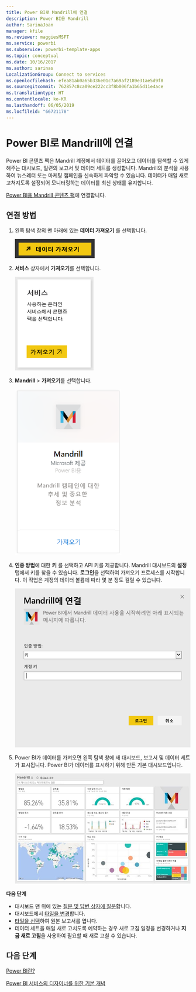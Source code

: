 ```yaml
---
title: Power BI로 Mandrill에 연결
description: Power BI용 Mandrill
author: SarinaJoan
manager: kfile
ms.reviewer: maggiesMSFT
ms.service: powerbi
ms.subservice: powerbi-template-apps
ms.topic: conceptual
ms.date: 10/16/2017
ms.author: sarinas
LocalizationGroup: Connect to services
ms.openlocfilehash: efea81ab0a65b336e01c7a69af2189e31ae5d9f8
ms.sourcegitcommit: 762857c8ca09ce222cc3f8b006fa1b65d11e4ace
ms.translationtype: HT
ms.contentlocale: ko-KR
ms.lasthandoff: 06/05/2019
ms.locfileid: "66721178"
---
```

# <a name="connect-to-mandrill-with-power-bi"></a>Power BI로 Mandrill에 연결
Power BI 콘텐츠 팩은 Mandrill 계정에서 데이터를 끌어오고 데이터를 탐색할 수 있게 해주는 대시보드, 일련의 보고서 및 데이터 세트를 생성합니다. Mandrill의 분석을 사용하여 뉴스레터 또는 마케팅 캠페인을 신속하게 파악할 수 있습니다. 데이터가 매일 새로 고쳐지도록 설정되어 모니터링하는 데이터를 최신 상태를 유지합니다.

[Power BI용 Mandrill 콘텐츠 팩](http://app.powerbi.com/getdata/services/mandrill)에 연결합니다.

## <a name="how-to-connect"></a>연결 방법
1. 왼쪽 탐색 창의 맨 아래에 있는 **데이터 가져오기** 를 선택합니다.
   
    ![](media/service-connect-to-mandrill/getdata.png)
2. **서비스** 상자에서 **가져오기**를 선택합니다.
   
    ![](media/service-connect-to-mandrill/services.png)
3. **Mandrill** > **가져오기**를 선택합니다.
   
    ![](media/service-connect-to-mandrill/mandrill.png)
4. **인증 방법**에 대한 **키** 를 선택하고 API 키를 제공합니다. Mandrill 대시보드의 **설정** 탭에서 키를 찾을 수 있습니다. **로그인**을 선택하여 가져오기 프로세스를 시작합니다. 이 작업은 계정의 데이터 볼륨에 따라 몇 분 정도 걸릴 수 있습니다.
   
    ![](media/service-connect-to-mandrill/auth.png)
5. Power BI가 데이터를 가져오면 왼쪽 탐색 창에 새 대시보드, 보고서 및 데이터 세트가 표시됩니다. Power BI가 데이터를 표시하기 위해 만든 기본 대시보드입니다.
   
    ![](media/service-connect-to-mandrill/mandrill-dashboard1.jpg)

**다음 단계**

* 대시보드 맨 위에 있는 [질문 및 답변 상자에 질문](consumer/end-user-q-and-a.md)합니다.
* 대시보드에서 [타일을 변경](service-dashboard-edit-tile.md)합니다.
* [타일을 선택](consumer/end-user-tiles.md)하여 원본 보고서를 엽니다.
* 데이터 세트을 매일 새로 고치도록 예약하는 경우 새로 고침 일정을 변경하거나 **지금 새로 고침**을 사용하여 필요할 때 새로 고칠 수 있습니다.

## <a name="next-steps"></a>다음 단계
[Power BI란?](power-bi-overview.md)

[Power BI 서비스의 디자이너를 위한 기본 개념](service-basic-concepts.md)

